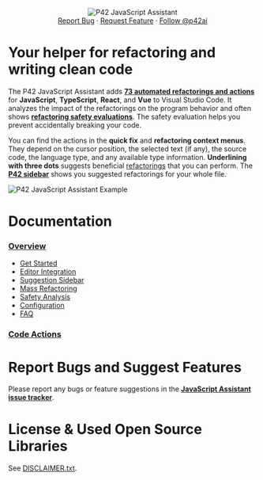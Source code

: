 <div align="center">
  <p align="center">
    <img src="https://p42.ai/image/vscode/vscode-intro.gif"
         alt="P42 JavaScript Assistant" />
    <br />
    <a href="https://github.com/p42ai/refactor-vscode/issues">Report Bug</a>
    ·
    <a href="https://github.com/p42ai/refactor-vscode/issues">Request Feature</a>
    ·
    <a href="https://twitter.com/p42ai">Follow @p42ai</a>
  </p>
</div>

# Your helper for refactoring and writing clean code

The P42 JavaScript Assistant adds **[73 automated refactorings and actions](https://p42.ai/documentation/code-action)** for **JavaScript**, **TypeScript**, **React**, and **Vue** to Visual Studio Code. It analyzes the impact of the refactorings on the program behavior and often shows **[refactoring safety evaluations](https://p42.ai/documentation/p42-for-vscode/safety-analysis)**. The safety evaluation helps you prevent accidentally breaking your code.

You can find the actions in the **quick fix** and **refactoring context menus**. They depend on  the cursor position, the selected text (if any), the source code, the language type, and any available type information.
**Underlining with three dots** suggests beneficial [refactorings](https://p42.ai///documentation/p42-for-vscode/editor-integration#refactoring-suggestions) that you can perform. The [**P42 sidebar**](https://p42.ai//documentation/p42-for-vscode/suggestion-sidebar) shows you suggested refactorings for your whole file.

![P42 JavaScript Assistant Example](https://p42.ai/image/vscode/vscode-example-1.gif)

# Documentation

### **[Overview](https://p42.ai/documentation/p42-for-vscode/)**
  * [Get Started](https://p42.ai/documentation/p42-for-vscode/get-started)
  * [Editor Integration](https://p42.ai/documentation/p42-for-vscode/editor-integration)
  * [Suggestion Sidebar](https://p42.ai/documentation/p42-for-vscode/suggestion-sidebar)
  * [Mass Refactoring](https://p42.ai/documentation/p42-for-vscode/mass-refactoring)
  * [Safety Analysis](https://p42.ai/documentation/p42-for-vscode/safety-analysis)
  * [Configuration](https://p42.ai/documentation/p42-for-vscode/configuration)
  * [FAQ](https://p42.ai/documentation/p42-for-vscode/faq)

### **[Code Actions](https://p42.ai/documentation/code-action)**

# Report Bugs and Suggest Features

Please report any bugs or feature suggestions in the **[JavaScript Assistant issue tracker](https://github.com/p42ai/refactor-vscode/issues)**.

# License & Used Open Source Libraries

See [DISCLAIMER.txt](https://raw.githubusercontent.com/p42ai/refactor-vscode/main/DISCLAIMER.txt).
